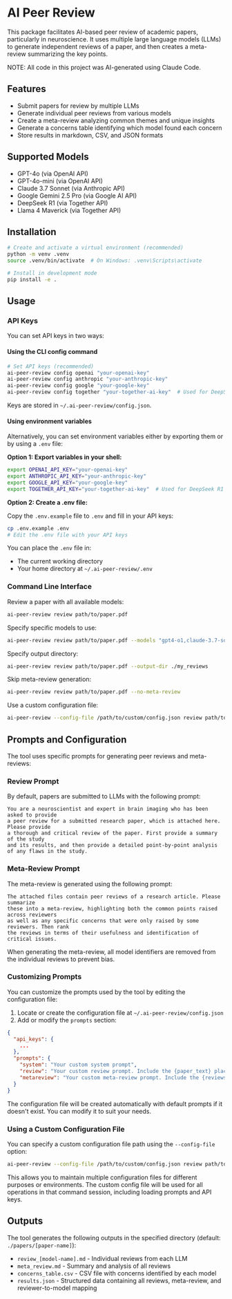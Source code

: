 # AI Peer Review

This package facilitates AI-based peer review of academic papers, particularly in neuroscience. It uses multiple large language models (LLMs) to generate independent reviews of a paper, and then creates a meta-review summarizing the key points.

NOTE: All code in this project was AI-generated using Claude Code.

## Features

- Submit papers for review by multiple LLMs
- Generate individual peer reviews from various models
- Create a meta-review analyzing common themes and unique insights
- Generate a concerns table identifying which model found each concern
- Store results in markdown, CSV, and JSON formats

## Supported Models

- GPT-4o (via OpenAI API)
- GPT-4o-mini (via OpenAI API)
- Claude 3.7 Sonnet (via Anthropic API)
- Google Gemini 2.5 Pro (via Google AI API)
- DeepSeek R1 (via Together API)
- Llama 4 Maverick (via Together API)

## Installation

```bash
# Create and activate a virtual environment (recommended)
python -m venv .venv
source .venv/bin/activate  # On Windows: .venv\Scripts\activate

# Install in development mode
pip install -e .
```

## Usage

### API Keys

You can set API keys in two ways:

#### Using the CLI config command

```bash
# Set API keys (recommended)
ai-peer-review config openai "your-openai-key"
ai-peer-review config anthropic "your-anthropic-key"
ai-peer-review config google "your-google-key"
ai-peer-review config together "your-together-ai-key"  # Used for DeepSeek R1 and Llama 4 Maverick
```

Keys are stored in `~/.ai-peer-review/config.json`.

#### Using environment variables

Alternatively, you can set environment variables either by exporting them or by using a `.env` file:

**Option 1: Export variables in your shell:**

```bash
export OPENAI_API_KEY="your-openai-key"
export ANTHROPIC_API_KEY="your-anthropic-key"
export GOOGLE_API_KEY="your-google-key"
export TOGETHER_API_KEY="your-together-ai-key"  # Used for DeepSeek R1 and Llama 4 Maverick
```

**Option 2: Create a .env file:**

Copy the `.env.example` file to `.env` and fill in your API keys:

```bash
cp .env.example .env
# Edit the .env file with your API keys
```

You can place the `.env` file in:
- The current working directory
- Your home directory at `~/.ai-peer-review/.env`

### Command Line Interface

Review a paper with all available models:

```bash
ai-peer-review review path/to/paper.pdf
```

Specify specific models to use:

```bash
ai-peer-review review path/to/paper.pdf --models "gpt4-o1,claude-3.7-sonnet"
```

Specify output directory:

```bash
ai-peer-review review path/to/paper.pdf --output-dir ./my_reviews
```

Skip meta-review generation:

```bash
ai-peer-review review path/to/paper.pdf --no-meta-review
```

Use a custom configuration file:

```bash
ai-peer-review --config-file /path/to/custom/config.json review path/to/paper.pdf
```

## Prompts and Configuration

The tool uses specific prompts for generating peer reviews and meta-reviews:

### Review Prompt

By default, papers are submitted to LLMs with the following prompt:

```
You are a neuroscientist and expert in brain imaging who has been asked to provide 
a peer review for a submitted research paper, which is attached here. Please provide 
a thorough and critical review of the paper. First provide a summary of the study 
and its results, and then provide a detailed point-by-point analysis of any flaws in the study.
```

### Meta-Review Prompt

The meta-review is generated using the following prompt:

```
The attached files contain peer reviews of a research article. Please summarize 
these into a meta-review, highlighting both the common points raised across reviewers 
as well as any specific concerns that were only raised by some reviewers. Then rank 
the reviews in terms of their usefulness and identification of critical issues.
```

When generating the meta-review, all model identifiers are removed from the individual reviews to prevent bias.

### Customizing Prompts

You can customize the prompts used by the tool by editing the configuration file:

1. Locate or create the configuration file at `~/.ai-peer-review/config.json`
2. Add or modify the `prompts` section:

```json
{
  "api_keys": {
    ...
  },
  "prompts": {
    "system": "Your custom system prompt",
    "review": "Your custom review prompt. Include the {paper_text} placeholder where the paper text should be inserted.",
    "metareview": "Your custom meta-review prompt. Include the {reviews_text} placeholder where the reviews should be inserted."
  }
}
```

The configuration file will be created automatically with default prompts if it doesn't exist. You can modify it to suit your needs.

### Using a Custom Configuration File

You can specify a custom configuration file path using the `--config-file` option:

```bash
ai-peer-review --config-file /path/to/custom/config.json review path/to/paper.pdf
```

This allows you to maintain multiple configuration files for different purposes or environments. The custom config file will be used for all operations in that command session, including loading prompts and API keys.

## Outputs

The tool generates the following outputs in the specified directory (default: `./papers/[paper-name]`):

- `review_[model-name].md` - Individual reviews from each LLM
- `meta_review.md` - Summary and analysis of all reviews
- `concerns_table.csv` - CSV file with concerns identified by each model
- `results.json` - Structured data containing all reviews, meta-review, and reviewer-to-model mapping